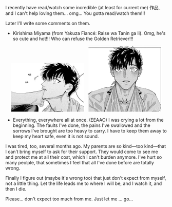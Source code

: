 I recently have read/watch some incredible (at least for current me) 作品, and I can't help loving them... omg... You gotta read/watch them!!!

Later I'll write some comments on them.

- Kirishima Miyama (from Yakuza Fiancé: Raise wa Tanin ga Ii).
Omg, he's so cute and hot!!! Who can refuse the Golden Retriever!!!

<p align="center">
  <img src="../../public/incredible_comics_and_movies/Cute!!!.png" alt="Cute_1" width="45%" style="display:inline-block; margin-right: 10px;">
  <img src="../../public/incredible_comics_and_movies/Cute++!!.png" alt="Cute_2" width="45%" style="display:inline-block;">
</p>

- Everything, everywhere all at once. (EEAAO)
I was crying a lot from the beginning. The faults I've done, the pains I've swallowed and the sorrows I've brought are too heavy to carry. I have to keep them away to keep my heart safe, even it is not sound.

I was tired, too, several months ago. My parents are so kind—too kind—that I can’t bring myself to ask for their support. They would come to see me and protect me at all their cost, which I can't burden anymore. I've hurt so many peolple, that sometimes I feel that all I've done before are totally wrong.

Finally I figure out (maybe it's wrong too) that just don't expect from myself, not a little thing. Let the life leads me to where I will be, and I watch it, and then I die.

Please... don't expect too much from me. Just let me ... go...

